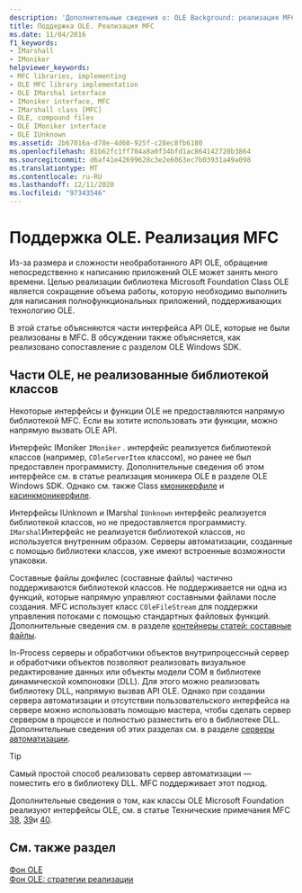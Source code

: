 ```yaml
---
description: 'Дополнительные сведения о: OLE Background: реализация MFC'
title: Поддержка OLE. Реализация MFC
ms.date: 11/04/2016
f1_keywords:
- IMarshall
- IMoniker
helpviewer_keywords:
- MFC libraries, implementing
- OLE MFC library implementation
- OLE IMarshal interface
- IMoniker interface, MFC
- IMarshall class [MFC]
- OLE, compound files
- OLE IMoniker interface
- OLE IUnknown
ms.assetid: 2b67016a-d78e-4d60-925f-c28ec8fb6180
ms.openlocfilehash: 81b62fc1ff704a8a0f34bfd1ac864142720b3864
ms.sourcegitcommit: d6af41e42699628c3e2e6063ec7b03931a49a098
ms.translationtype: MT
ms.contentlocale: ru-RU
ms.lasthandoff: 12/11/2020
ms.locfileid: "97343546"
---
```

# <a name="ole-background-mfc-implementation"></a>Поддержка OLE. Реализация MFC

Из-за размера и сложности необработанного API OLE, обращение непосредственно к написанию приложений OLE может занять много времени. Целью реализации библиотека Microsoft Foundation Class OLE является сокращение объема работы, которую необходимо выполнить для написания полнофункциональных приложений, поддерживающих технологию OLE.

В этой статье объясняются части интерфейса API OLE, которые не были реализованы в MFC. В обсуждении также объясняется, как реализовано сопоставление с разделом OLE Windows SDK.

## <a name="portions-of-ole-not-implemented-by-the-class-library"></a><a name="_core_portions_of_ole_not_implemented_by_the_class_library"></a> Части OLE, не реализованные библиотекой классов

Некоторые интерфейсы и функции OLE не предоставляются напрямую библиотекой MFC. Если вы хотите использовать эти функции, можно напрямую вызвать OLE API.

Интерфейс IMoniker `IMoniker` . интерфейс реализуется библиотекой классов (например, `COleServerItem` классом), но ранее не был предоставлен программисту. Дополнительные сведения об этом интерфейсе см. в статье реализация моникера OLE в разделе OLE Windows SDK. Однако см. также Class [кмоникерфиле](reference/cmonikerfile-class.md) и [касинкмоникерфиле](reference/casyncmonikerfile-class.md).

Интерфейсы IUnknown и IMarshal `IUnknown` интерфейс реализуется библиотекой классов, но не предоставляется программисту. `IMarshal`Интерфейс не реализуется библиотекой классов, но используется внутренним образом. Серверы автоматизации, созданные с помощью библиотеки классов, уже имеют встроенные возможности упаковки.

Составные файлы докфилес (составные файлы) частично поддерживаются библиотекой классов. Не поддерживается ни одна из функций, которые напрямую управляют составными файлами после создания. MFC использует класс `COleFileStream` для поддержки управления потоками с помощью стандартных файловых функций. Дополнительные сведения см. в разделе [контейнеры статей: составные файлы](containers-compound-files.md).

In-Process серверы и обработчики объектов внутрипроцессный сервер и обработчики объектов позволяют реализовать визуальное редактирование данных или объекты модели COM в библиотеке динамической компоновки (DLL). Для этого можно реализовать библиотеку DLL, напрямую вызвав API OLE. Однако при создании сервера автоматизации и отсутствии пользовательского интерфейса на сервере можно использовать помощью мастера, чтобы сделать сервер сервером в процессе и полностью разместить его в библиотеке DLL. Дополнительные сведения об этих разделах см. в разделе [серверы автоматизации](automation-servers.md).

> [!TIP]
> Самый простой способ реализовать сервер автоматизации — поместить его в библиотеку DLL. MFC поддерживает этот подход.

Дополнительные сведения о том, как классы OLE Microsoft Foundation реализуют интерфейсы OLE, см. в статье Технические примечания MFC [38](tn038-mfc-ole-iunknown-implementation.md), [39](tn039-mfc-ole-automation-implementation.md)и [40](tn040-mfc-ole-in-place-resizing-and-zooming.md).

## <a name="see-also"></a>См. также раздел

[Фон OLE](ole-background.md)<br/>
[Фон OLE: стратегии реализации](ole-background-implementation-strategies.md)
